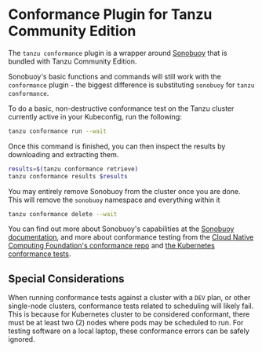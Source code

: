 # Conformance Plugin for Tanzu Community Edition

The `tanzu conformance` plugin is a wrapper around [Sonobuoy](https://sonobuoy.io) that is bundled with Tanzu Community Edition.

Sonobuoy's basic functions and commands will still work with the `conformance` plugin - the biggest difference is substituting `sonobuoy` for `tanzu conformance`.

To do a basic, non-destructive conformance test on the Tanzu cluster currently active in your Kubeconfig, run the following:

```sh
tanzu conformance run --wait
```

Once this command is finished, you can then inspect the results by downloading and extracting them.

```sh
results=$(tanzu conformance retrieve)
tanzu conformance results $results
```

You may entirely remove Sonobuoy from the cluster once you are done. This will remove the `sonobuoy` namespace and everything within it

```sh
tanzu conformance delete --wait
```

You can find out more about Sonobuoy's capabilities at the [Sonobuoy documentation](https://sonobuoy.io/docs/), and more about conformance testing from the [Cloud Native Computing Foundation's conformance repo](https://github.com/cncf/k8s-conformance#certified-kubernetes) and [the Kubernetes conformance tests](https://github.com/kubernetes/kubernetes/tree/master/test/conformance).

## Special Considerations

When running conformance tests against a cluster with a `DEV` plan, or other single-node clusters, conformance tests related to scheduling will likely fail.
This is because for Kubernetes cluster to be considered conformant, there must be at least two (2) nodes where pods may be scheduled to run.
For testing software on a local laptop, these conformance errors can be safely ignored.
